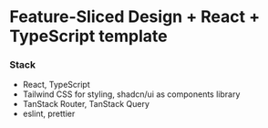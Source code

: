 # Feature-Sliced Design + React + TypeScript template

### Stack

- React, TypeScript
- Tailwind CSS for styling, shadcn/ui as components library
- TanStack Router, TanStack Query
- eslint, prettier
